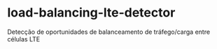 # load-balancing-lte-detector
Detecção de oportunidades de balanceamento de tráfego/carga entre células LTE
